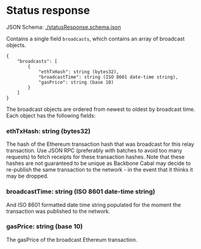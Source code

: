 # Status response

JSON Schema: [./statusResponse.schema.json](./statusResponse.schema.json)

Contains a single field `broadcasts`, which contains an array of broadcast objects.

```
{
    "broadcasts": [
        {
            "ethTxHash": string (bytes32),
            "broadcastTime": string (ISO 8601 date-time string),
            "gasPrice": string (base 10)
        }
    ]
}
```

The broadcast objects are ordered from newest to oldest by broadcast time. Each object has the following fields:

### ethTxHash: string (bytes32)

The hash of the Ethereum transaction hash that was broadcast for this relay transaction. Use JSON RPC (preferably with batches to avoid too many requests) to fetch receipts for these transaction hashes. Note that these hashes are not guaranteed to be unique as Backbone Cabal may decide to re-publish the same transaction to the network - in the event that it thinks it may be dropped.

### broadcastTime: string (ISO 8601 date-time string)

And ISO 8601 formatted date time string populated for the moment the transaction was published to the network.

### gasPrice: string (base 10)

The gasPrice of the broadcast Ethereum transaction.
